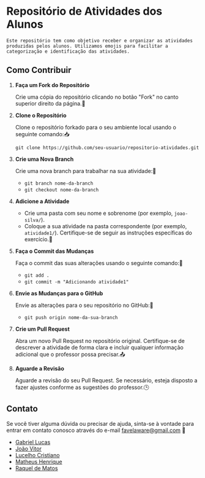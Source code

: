 # Repositório de Atividades dos Alunos

    Este repositório tem como objetivo receber e organizar as atividades produzidas pelos alunos. Utilizamos emojis para facilitar a categorização e identificação das atividades.

## Como Contribuir

1. **Faça um Fork do Repositório**

   Crie uma cópia do repositório clicando no botão "Fork" no canto superior direito da página.🍴

2. **Clone o Repositório**

   Clone o repositório forkado para o seu ambiente local usando o seguinte comando:📥

   `git clone https://github.com/seu-usuario/repositorio-atividades.git`

3. **Crie uma Nova Branch**

   Crie uma nova branch para trabalhar na sua atividade:🌿

   - `git branch nome-da-branch`
   - `git checkout nome-da-branch`

4. **Adicione a Atividade**

   - Crie uma pasta com seu nome e sobrenome (por exemplo, `joao-silva/`).
   - Coloque a sua atividade na pasta correspondente (por exemplo, `atividade1/`). Certifique-se de seguir as instruções específicas do exercício.📁

5. **Faça o Commit das Mudanças**

   Faça o commit das suas alterações usando o seguinte comando:💾

   - `git add .`
   - `git commit -m "Adicionando atividade1"`

6. **Envie as Mudanças para o GitHub**

   Envie as alterações para o seu repositório no GitHub:🚀

   - `git push origin nome-da-sua-branch`

7. **Crie um Pull Request**

   Abra um novo Pull Request no repositório original. Certifique-se de descrever a atividade de forma clara e incluir qualquer informação adicional que o professor possa precisar.📤

8. **Aguarde a Revisão**

   Aguarde a revisão do seu Pull Request. Se necessário, esteja disposto a fazer ajustes conforme as sugestões do professor.🕒

## Contato

Se você tiver alguma dúvida ou precisar de ajuda, sinta-se à vontade para entrar em contato conosco através do e-mail favelaware@gmail.com 📧

- [Gabriel Lucas](https://github.com/gabriellucas11)
- [João Vitor](https://github.com/machidaftw)
- [Lucelho Cristiano](https://github.com/LucelhoSilva)
- [Matheus Henrique](https://github.com/M4theuzim)
- [Raquel de Matos](https://github.com/rockiir)
